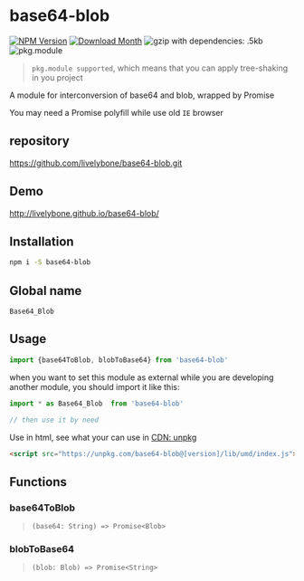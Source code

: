 # base64-blob
[![NPM Version](http://img.shields.io/npm/v/base64-blob.svg?style=flat-square)](https://www.npmjs.com/package/base64-blob)
[![Download Month](http://img.shields.io/npm/dm/base64-blob.svg?style=flat-square)](https://www.npmjs.com/package/base64-blob)
![gzip with dependencies: .5kb](https://img.shields.io/badge/gzip--with--dependencies-.5kb-brightgreen.svg "gzip with dependencies: .5kb")
![pkg.module](https://img.shields.io/badge/pkg.module-supported-blue.svg "pkg.module")

> `pkg.module supported`, which means that you can apply tree-shaking in you project

A module for interconversion of base64 and blob, wrapped by Promise

You may need a Promise polyfill while use old `IE` browser

## repository
https://github.com/livelybone/base64-blob.git

## Demo
http://livelybone.github.io/base64-blob/

## Installation
```bash
npm i -S base64-blob
```

## Global name
`Base64_Blob`

## Usage
```js
import {base64ToBlob, blobToBase64} from 'base64-blob'
```

when you want to set this module as external while you are developing another module, you should import it like this:
```js
import * as Base64_Blob  from 'base64-blob'

// then use it by need
```

Use in html, see what your can use in [CDN: unpkg](https://unpkg.com/base64-blob/lib/umd/)
```html
<script src="https://unpkg.com/base64-blob@[version]/lib/umd/index.js"></script>
```

## Functions

### base64ToBlob
> `(base64: String) => Promise<Blob>`

### blobToBase64

> `(blob: Blob) => Promise<String>`